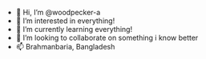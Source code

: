 - 👋 Hi, I’m @woodpecker-a
- 👀 I’m interested in everything!
- 🌱 I’m currently learning everything!
- 💞️ I’m looking to collaborate on something i know better
- 📫 Brahmanbaria, Bangladesh 

<!---
woodpecker-a/woodpecker-a is a ✨ special ✨ repository because its `README.md` (this file) appears on your GitHub profile.
You can click the Preview link to take a look at your changes.
--->
